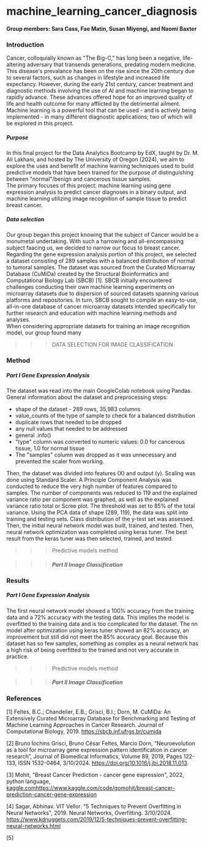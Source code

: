 # machine_learning_cancer_diagnosis
#### Group members: Sara Cass, Fae Matin, Susan Miyengi, and Naomi Baxter

### Introduction
Cancer, colloquially known as "The Big-C," has long been a negative, life-altering adversary that transends generations, predating modern medicine. This disease's prevalance has been on the rise since the 20th century due to several factors, such as changes in lifestyle and increased life expectancy. However, during the early 21st century, cancer treatment and diagnostic methods involving the use of AI and machine learning began to rapidly advance. These advances offered hope for an improved quality of life and health outcome for many afflicted by the detrimental ailment. Machine learning is a powerful tool that can be used - and is actively being implemented - in many different diagnostic applications; two of which will be explored in this project.


##### Purpose
In this final project for the Data Analytics Bootcamp by EdX, taught by Dr. M. Ali Lakhani, and hosted by The University of Oregon (2024), we aim to explore the uses and benefit of machine learning techniques used to build predictive models that have been trained for the purpose of distinguishing between "normal"/benign and cancerous tissue samples.<br/>
The primary focuses of this project: machine learning using gene expression analysis to predict cancer diagnoses in a binary output, and machine learning utilizing image recognition of sample tissue to predict breast cancer.

##### Data selection
Our group began this project knowing that the subject of Cancer would be a monumetal undertaking. With such a harrowing and all-encompassing subject faacing us, we decided to narrow our focus to breast cancer. <br/>
Regarding the gene expression analysis portion of this project, we selected a dataset consisting of 289 samples with a balanced distribution of normal to tumoral samples. 
The dataset was sourced from the Curated Microarray Database (CuMiDa) created by the Structural Bioinformatics and Computational Biology Lab (SBCB) [1]. SBCB initially encountered challenges conducting their own machine learning experiments on microarray datasets due to dispersion of sourced datasets spanning various platforms and repositories. In turn, SBCB sought to compile an easy-to-use, all-in-one database of cancer microarray datasets intended specifically for further research and education with machine learning methods and analyses.
<br/>
When considering appropriate datasets for training an image recognition model, our group found many 
>>>DATA SELECTION FOR IMAGE CLASSIFICATION

### Method
##### Part I Gene Expression Analysis
The dataset was read into the main GoogleColab notebook using Pandas. General information about the dataset and preprocessing steps:
- shape of the dataset - 289 rows, 35,983 columns
- value_counts of the type of sample to check for a balanced distribution
- duplicate rows that needed to be dropped
- any null values that needed to be addressed
- general .info()
- "type" column was converted to numeric values: 0.0 for cancerous tissue, 1.0 for normal tissue
- The "samples" column was dropped as it was unnecessary and prevented the scaler from working.

Then, the dataset was divided into features (X) and output (y). Scaling was done using Standard Scaler. A Principle Component Analysis was conducted to reduce the very high number of features compared to samples. The number of components was reduced to 119 and the explained variance ratio per component was graphed, as well as the explained variance ratio total or Scree plot. The threshold was set to 85% of the total variance. Using the PCA data of shape (289, 119), the data was split into training and testing sets. Class distribution of the y-test set was assessed. Then, the initial neural network model was built, trained, and tested. Then, neural network optimization was completed using keras tuner. The best result from the keras tuner was then selected, trained, and tested.

>>>Predictive models method


>>>##### Part II Image Classification

### Results
##### Part I Gene Expression Analysis
The first neural network model showed a 100% accuracy from the training data and a 72% accuracy with the testing data. This implies the model is overfitted to the training data and is too complicated for the dataset. The nn model after optimization using keras tuner showed an 82% accuracy, an improvement but still did not meet the 85% accuracy goal. Because this dataset has so few samples, something as complex as a neural network has a high risk of being overfitted to the trained and not very accurate in practice.

>>>Predictive models method


>>>##### Part II Image Classification


### References
[1] Feltes, B.C.; Chandelier, E.B.; Grisci, B.I.; Dorn, M. CuMiDa: An Extensively Curated Microarray Database for Benchmarking and Testing of Machine Learning Approaches in Cancer Research. Journal of Computational Biology, 2019. https://sbcb.inf.ufrgs.br/cumida

[2] Bruno Iochins Grisci, Bruno César Feltes, Marcio Dorn, “Neuroevolution as a tool for microarray gene expression pattern identification in cancer research”, Journal of Biomedical Informatics, Volume 89, 2019, Pages 122-133, ISSN 1532-0464, 3/10/2024. https://doi.org/10.1016/j.jbi.2018.11.013.

[3] Mohit, "Breast Cancer Prediction - cancer gene expression", 2022, python language, [kaggle.com](https://www.kaggle.com/code/gomohit/breast-cancer-prediction-cancer-gene-expression)https://www.kaggle.com/code/gomohit/breast-cancer-prediction-cancer-gene-expression

[4] Sagar, Abhinav. VIT Vellor. "5 Techniques to Prevent Overfitting in Neural Networks", 2019. Neural Networks, Overfitting. 3/10/2024. https://www.kdnuggets.com/2019/12/5-techniques-prevent-overfitting-neural-networks.html

[5]
